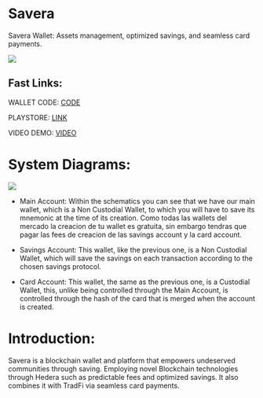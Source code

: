 # Savera

Savera Wallet: Assets management, optimized savings, and seamless card payments.

<img src="https://i.ibb.co/3fKwscT/Promo.png">

## Fast Links:

WALLET CODE: [CODE](./Savera/)

PLAYSTORE: [LINK](https://play.google.com/store/apps/details?id=com.altaga.savera)

VIDEO DEMO: [VIDEO](Pending...)

# System Diagrams:

<img src="https://i.ibb.co/bBfX053/savera-drawio.png">

- Main Account: Within the schematics you can see that we have our main wallet, which is a Non Custodial Wallet, to which you will have to save its mnemonic at the time of its creation. Como todas las wallets del mercado la creacion de tu wallet es gratuita, sin embargo tendras que pagar las fees de creacion de las savings account y la card account.

- Savings Account: This wallet, like the previous one, is a Non Custodial Wallet, which will save the savings on each transaction according to the chosen savings protocol.

- Card Account: This wallet, the same as the previous one, is a Custodial Wallet, this, unlike being controlled through the Main Account, is controlled through the hash of the card that is merged when the account is created.

# Introduction:

Savera is a blockchain wallet and platform that empowers undeserved communities through saving. Employing novel Blockchain technologies through Hedera such as predictable fees and optimized savings. It also combines it with TradFi via seamless card payments.
